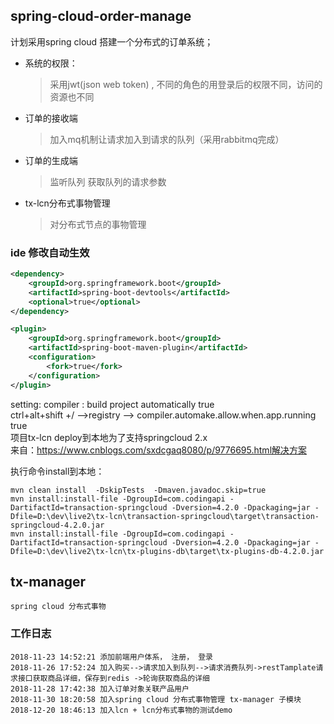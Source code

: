 ## spring-cloud-order-manage
计划采用spring cloud 搭建一个分布式的订单系统； 

* 系统的权限：
    >采用jwt(json web token) , 不同的角色的用登录后的权限不同，访问的资源也不同

* 订单的接收端
    >加入mq机制让请求加入到请求的队列（采用rabbitmq完成）    


* 订单的生成端
    >监听队列 获取队列的请求参数
    
* tx-lcn分布式事物管理
    >对分布式节点的事物管理
    
    
    
    
### ide 修改自动生效
```xml
<dependency>
    <groupId>org.springframework.boot</groupId>
    <artifactId>spring-boot-devtools</artifactId>
    <optional>true</optional>
</dependency>

<plugin>
    <groupId>org.springframework.boot</groupId>
    <artifactId>spring-boot-maven-plugin</artifactId>
    <configuration>
        <fork>true</fork>
    </configuration>
</plugin>

```

setting:  compiler  : build project automatically true   
ctrl+alt+shift +/  -->registry --> compiler.automake.allow.when.app.running true    
项目tx-lcn deploy到本地为了支持springcloud 2.x  
来自：https://www.cnblogs.com/sxdcgaq8080/p/9776695.html解决方案

执行命令install到本地：

    mvn clean install  -DskipTests  -Dmaven.javadoc.skip=true 
    mvn install:install-file -DgroupId=com.codingapi -DartifactId=transaction-springcloud -Dversion=4.2.0 -Dpackaging=jar -Dfile=D:\dev\live2\tx-lcn\transaction-springcloud\target\transaction-springcloud-4.2.0.jar
    mvn install:install-file -DgroupId=com.codingapi -DartifactId=transaction-springcloud -Dversion=4.2.0 -Dpackaging=jar -Dfile=D:\dev\live2\tx-lcn\tx-plugins-db\target\tx-plugins-db-4.2.0.jar

## tx-manager
    spring cloud 分布式事物


### 工作日志
```log
2018-11-23 14:52:21 添加前端用户体系， 注册， 登录
2018-11-26 17:52:24 加入购买-->请求加入到队列-->请求消费队列->restTamplate请求接口获取商品详细，保存到redis ->轮询获取商品的详细
2018-11-28 17:42:38 加入订单对象关联产品用户
2018-11-30 18:20:58 加入spring cloud 分布式事物管理 tx-manager 子模块
2018-12-20 18:46:13 加入lcn + lcn分布式事物的测试demo
```

